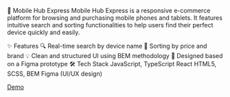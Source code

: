 📱 Mobile Hub Express
Mobile Hub Express is a responsive e-commerce platform for browsing and purchasing mobile phones and tablets. It features intuitive search and sorting functionalities to help users find their perfect device quickly and easily.

✨ Features
🔍 Real-time search by device name
🧩 Sorting by price and brand
💡 Clean and structured UI using BEM methodology
🎨 Designed based on a Figma prototype
🛠️ Tech Stack
JavaScript, TypeScript
React
HTML5, SCSS, BEM
Figma (UI/UX design)

[Demo](https://oleksii-bieliaiev.github.io/phone_catalog_react/)
